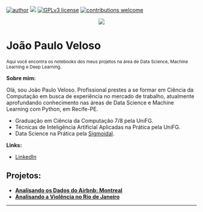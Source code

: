 [![author](https://img.shields.io/badge/author-joaopauloev-red.svg)](https://bit.ly/2VBPzGK) [![](https://img.shields.io/badge/python-3.7+-blue.svg)](https://www.python.org/downloads/release/python-365/) [![GPLv3 license](https://img.shields.io/badge/License-GPLv3-blue.svg)](http://perso.crans.org/besson/LICENSE.html) [![contributions welcome](https://img.shields.io/badge/contributions-welcome-brightgreen.svg?style=flat)](https://github.com/joaopauloev/Data-Science/issues)

<p align="center">
  <img src="https://i.imgur.com/bTCn98A.jpg" >
</p>

# João Paulo Veloso
<sub>Aqui você encontra os notebooks dos meus projetos na área de Data Science, Machine Learning e Deep Learning.</sub>

**Sobre mim:**
  
  Olá, sou João Paulo Veloso. Profissional prestes a se formar em Ciência da Computação em busca de experiência no mercado de trabalho, atualmente aprofundando conhecimento nas áreas de Data Science e Machine Learning com Python, em Recife-PE.

* Graduação em Ciência da Computação 7/8 pela UniFG.
* Técnicas de Inteligência Artificial Aplicadas na Prática pela UniFG.
* Data Science na Prática pela [Sigmoidal](https://sigmoidal.ai/).


**Links:**
* [LinkedIn](https://bit.ly/2VBPzGK)



## Projetos:

* **[Analisando os Dados do Airbnb: Montreal](https://github.com/joaopauloev/Data-Science/blob/master/Analisando_os_Dados_do_Airbnb_de_Montreal.ipynb)** 
* **[Analisando a Violência no Rio de Janeiro](https://github.com/joaopauloev/Data-Science/blob/master/PROJETO_Analisando_a_Viol%C3%AAncia_no_Rio_de_Janeiro.ipynb)**

---
